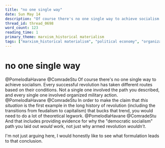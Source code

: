 ```yaml
---
title: "no one single way"
date: Sun May 14
description: "Of course there's no one single way to achieve socialism. Every successful revolution has taken different routes based on their conditions."
thread_id: thread_0698
word_count: 123
reading_time: 1
primary_theme: marxism_historical materialism
tags: ["marxism_historical materialism", "political economy", "organizational theory"]
---
```


# no one single way

@PomelodlaHavane @ComradeStu Of course there's no one single way to achieve socialism. Every successful revolution has taken different routes based on their conditions. Not a single one involved the path you described, and every single one involved organized military action. @PomelodlaHavane @ComradeStu In order to make the claim that *this situation* is the first example in the long history of revolution (including the transitions from feudalism to capitalism) that bucks that trend, you would need to do a lot of theoretical legwork. @PomelodlaHavane @ComradeStu And that includes providing evidence for why the "democratic socialism" path you laid out *would* work, not just why armed revolution *wouldn't*.

I'm not just arguing here, I would honestly like to see what formulation leads to that conclusion.